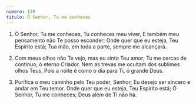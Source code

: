 ```yaml
---
numero: 139
titulo: Ó Senhor, Tu me conheces
---
```

1. Ó Senhor, Tu me conheces, Tu conheces meu viver,
   E também meu pensamento não Te posso esconder;
   Onde quer que eu esteja, Teu Espírito está;
   Tua mão, em toda a parte, sempre me alcançará.

2. Com meus olhos não Te vejo, mas eu sinto Teu amor;
   Tu me cercas de contínuo, ó eterno Criador.
   Nem as trevas me ocultam dos sublimes olhos Teus,
   Pois a noite é como o dia para Ti, ó grande Deus.

3. Purifica o meu caminho pelo Teu poder, Senhor;
   Eu desejo ser sincero e andar em Teu temor.
   Onde quer que eu esteja, Teu Espírito está;
   Ó Senhor, Tu me conheces; Deus além de Ti não há.
